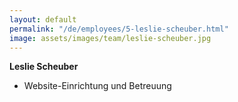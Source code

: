 ```yaml
---
layout: default
permalink: "/de/employees/5-leslie-scheuber.html"
image: assets/images/team/leslie-scheuber.jpg
---
```


**Leslie Scheuber**
- Website-Einrichtung und Betreuung
